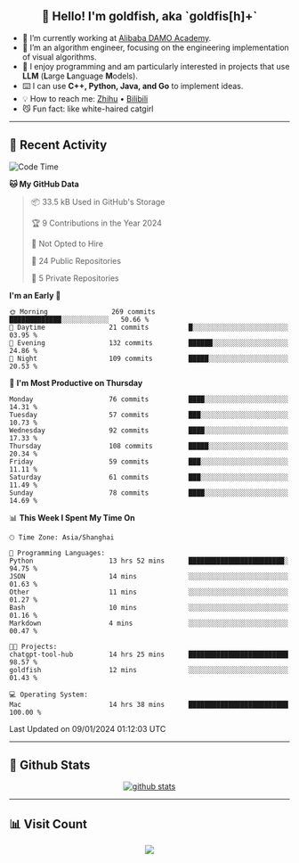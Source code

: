 
<h2 align="center">👋 Hello! I'm goldfish, aka `goldfis[h]+`</h2>

- 📍 I’m currently working at [Alibaba DAMO Academy](https://damo.alibaba.com/).  
- 🌱 I’m an algorithm engineer, focusing on the engineering implementation of visual algorithms.  
- 💬 I enjoy programming and am particularly interested in projects that use **LLM** (**L**arge **L**anguage **M**odels).   
- ⌨️ I can use **C++, Python, Java, and Go** to implement ideas.  
- 💡 How to reach me: [Zhihu](https://www.zhihu.com/people/goldfishh) • [Bilibili](https://space.bilibili.com/11349246)  
- 😼 Fun fact: like white-haired catgirl  

-------

## 🔧 Recent Activity

<!--START_SECTION:waka-->
![Code Time](http://img.shields.io/badge/Code%20Time-24%20hrs%2018%20mins-blue)

**🐱 My GitHub Data** 

> 📦 33.5 kB Used in GitHub's Storage 
 > 
> 🏆 9 Contributions in the Year 2024
 > 
> 🚫 Not Opted to Hire
 > 
> 📜 24 Public Repositories 
 > 
> 🔑 5 Private Repositories 
 > 
**I'm an Early 🐤** 

```text
🌞 Morning                269 commits         █████████████░░░░░░░░░░░░   50.66 % 
🌆 Daytime                21 commits          █░░░░░░░░░░░░░░░░░░░░░░░░   03.95 % 
🌃 Evening                132 commits         ██████░░░░░░░░░░░░░░░░░░░   24.86 % 
🌙 Night                  109 commits         █████░░░░░░░░░░░░░░░░░░░░   20.53 % 
```
📅 **I'm Most Productive on Thursday** 

```text
Monday                   76 commits          ████░░░░░░░░░░░░░░░░░░░░░   14.31 % 
Tuesday                  57 commits          ███░░░░░░░░░░░░░░░░░░░░░░   10.73 % 
Wednesday                92 commits          ████░░░░░░░░░░░░░░░░░░░░░   17.33 % 
Thursday                 108 commits         █████░░░░░░░░░░░░░░░░░░░░   20.34 % 
Friday                   59 commits          ███░░░░░░░░░░░░░░░░░░░░░░   11.11 % 
Saturday                 61 commits          ███░░░░░░░░░░░░░░░░░░░░░░   11.49 % 
Sunday                   78 commits          ████░░░░░░░░░░░░░░░░░░░░░   14.69 % 
```


📊 **This Week I Spent My Time On** 

```text
🕑︎ Time Zone: Asia/Shanghai

💬 Programming Languages: 
Python                   13 hrs 52 mins      ████████████████████████░   94.75 % 
JSON                     14 mins             ░░░░░░░░░░░░░░░░░░░░░░░░░   01.63 % 
Other                    11 mins             ░░░░░░░░░░░░░░░░░░░░░░░░░   01.27 % 
Bash                     10 mins             ░░░░░░░░░░░░░░░░░░░░░░░░░   01.16 % 
Markdown                 4 mins              ░░░░░░░░░░░░░░░░░░░░░░░░░   00.47 % 

🐱‍💻 Projects: 
chatgpt-tool-hub         14 hrs 25 mins      █████████████████████████   98.57 % 
goldfish                 12 mins             ░░░░░░░░░░░░░░░░░░░░░░░░░   01.43 % 

💻 Operating System: 
Mac                      14 hrs 38 mins      █████████████████████████   100.00 % 
```


 Last Updated on 09/01/2024 01:12:03 UTC
<!--END_SECTION:waka-->

-------

## 📆 Github Stats

<p align="center">
    <a href="https://github.com/anuraghazra/github-readme-stats">
      <img src="https://github-readme-stats.vercel.app/api?username=goldfishh&show_icons=true&theme=dracula" alt="github stats" />
    </a>
</p>

-------

## 📊 Visit Count

<p align="center">
  <a href="https://count.getloli.com/"><img src="https://count.getloli.com/get/@:goldfishh?theme=rule34"></a>
</p>
